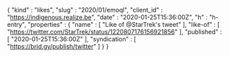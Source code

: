 {
  "kind" : "likes",
  "slug" : "2020/01/emoql",
  "client_id" : "https://indigenous.realize.be",
  "date" : "2020-01-25T15:36:00Z",
  "h" : "h-entry",
  "properties" : {
    "name" : [ "Like of @StarTrek's tweet" ],
    "like-of" : [ "https://twitter.com/StarTrek/status/1220807176156921856" ],
    "published" : [ "2020-01-25T15:36:00Z" ],
    "syndication" : [ "https://brid.gy/publish/twitter" ]
  }
}
